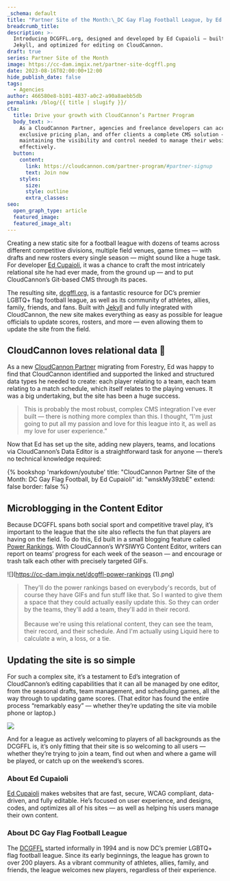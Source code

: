 ```yaml
---
_schema: default
title: "Partner Site of the Month:\_DC Gay Flag Football League, by Ed Cupaioli"
breadcrumb_title:
description: >-
  Introducing DCGFFL.org, designed and developed by Ed Cupaioli — built with
  Jekyll, and optimized for editing on CloudCannon.
draft: true
series: Partner Site of the Month
image: https://cc-dam.imgix.net/partner-site-dcgffl.png
date: 2023-08-16T02:00:00+12:00
hide_publish_date: false
tags:
  - Agencies
author: 466580e8-b101-4837-a0c2-a90a8aebb5db
permalink: /blog/{{ title | slugify }}/
cta:
  title: Drive your growth with CloudCannon’s Partner Program
  body_text: >-
    As a CloudCannon Partner, agencies and freelance developers can access an
    exclusive pricing plan, and offer clients a complete CMS solution — while
    maintaining the visibility and control needed to manage their websites
    effectively.
  button:
    content:
      link: https://cloudcannon.com/partner-program/#partner-signup
      text: Join now
    styles:
      size:
      style: outline
      extra_classes:
seo:
  open_graph_type: article
  featured_image:
  featured_image_alt:
---
```

Creating a new static site for a football league with dozens of teams across different competitive divisions, multiple field venues, game times *—*&nbsp;with drafts and new rosters every single season — might sound like a huge task. For developer <a target="_blank" rel="noopener" href="https://edcupaioli.com/">Ed Cupaioli</a>, it was a chance to craft the most intricately relational site he had ever made, from the ground up — and to put CloudCannon’s Git-based CMS through its paces.

The resulting site, <a target="_blank" rel="noopener" href="https://www.dcgffl.org/">dcgffl.org</a>, is a fantastic resource for DC’s premier LGBTQ+ flag football league, as well as its community of athletes, allies, family, friends, and fans. Built with <a target="_blank" rel="noopener" href="https://cloudcannon.com/jekyll-cms/">Jekyll</a> and fully integrated with CloudCannon, the new site makes everything as easy as possible for league officials to update scores, rosters, and more — even allowing them to update the site from the field.

## CloudCannon loves relational data 🤝

As a new <a target="_blank" rel="noopener" href="https://cloudcannon.com/partner-program/">CloudCannon Partner</a> migrating from Forestry, Ed was happy to find that CloudCannon identified and supported the linked and structured data types he needed to create: each player relating to a team, each team relating to a match schedule, which itself relates to the playing venues. It was a big undertaking, but the site has been a huge success.

> This is probably the most robust, complex CMS integration I've ever built — there is nothing more complex than this. I thought, “I'm just going to put all my passion and love for this league into it, as well as my love for user experience.”

Now that Ed has set up the site, adding new players, teams, and locations via CloudCannon’s Data Editor is a straightforward task for anyone — there’s no technical knowledge required:

{% bookshop 'markdown/youtube' title: "CloudCannon Partner Site of the Month: DC Gay Flag Football, by Ed Cupaioli" id: "wnskMy39zbE" extend: false border: false %}

## Microblogging in the Content Editor

Because DCGFFL spans both social sport and competitive travel play, it’s important to the league that the site also reflects the fun that players are having on the field. To do this, Ed built in a small blogging feature called <a target="_blank" rel="noopener" href="https://www.dcgffl.org/power-rankings/">Power Rankings</a>. With CloudCannon’s WYSIWYG Content Editor, writers can report on teams’ progress for each week of the season — and encourage or trash talk each other with precisely targeted GIFs.

![](https://cc-dam.imgix.net/dcgffl-power-rankings &#40;1&#41;.png)

> They'll do the power rankings based on everybody's records, but of course they have GIFs and fun stuff like that. So I wanted to give them a space that they could actually easily update this. So they can order by the teams, they'll add a team, they'll add in their record.<br><br>Because we're using this relational content, they can see the team, their record, and their schedule. And I'm actually using Liquid here to calculate a win, a loss, or a tie.

## Updating the site is so simple

For such a complex site, it’s a testament to Ed’s integration of CloudCannon’s editing capabilities that it can all be managed by one editor, from the seasonal drafts, team management, and scheduling games, all the way through to updating game scores. (That editor has found the entire process “remarkably easy” — whether they’re updating the site via mobile phone or laptop.)

![](https://cc-dam.imgix.net/dcgffl-scoreboard-menu.png)

And for a league as actively welcoming to players of all backgrounds as the DCGFFL is, it’s only fitting that their site is so welcoming to all users — whether they’re trying to join a team, find out when and where a game will be played, or catch up on the weekend’s scores.

### About Ed Cupaioli

<a target="_blank" rel="noopener" href="https://edcupaioli.com/">Ed Cupaioli</a> makes websites that are fast, secure, WCAG compliant, data-driven, and fully editable. He’s focused on user experience, and designs, codes, and optimizes all of his sites — as well as helping his users manage their own content.

### About DC Gay Flag Football League

The <a target="_blank" rel="noopener" href="https://www.dcgffl.org/">DCGFFL</a> started informally in 1994 and is now DC’s premier LGBTQ+ flag football league. Since its early beginnings, the league has grown to over 200 players. As a vibrant community of athletes, allies, family, and friends, the league welcomes new players, regardless of their experience.